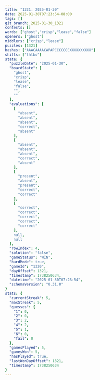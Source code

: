```yaml
---
title: "1321: 2025-01-30"
date: 2025-01-30T07:23:54-08:00
tags: []
git_branch: 2025-01-30_1321
contests: []
words: ["ghost","crisp","lease","false"]
openers: ["ghost"]
middlers: ["crisp","lease"]
puzzles: [1321]
hashes: ["AAACAAAACAPAPCCCCCCCXXXXXXXXXX"]
shifts: ["lhtbo"]
state: {
  "puzzleDate": "2025-01-30",
  "boardState": [
    "ghost",
    "crisp",
    "lease",
    "false",
    "",
    ""
  ],
  "evaluations": [
    [
      "absent",
      "absent",
      "absent",
      "correct",
      "absent"
    ],
    [
      "absent",
      "absent",
      "absent",
      "correct",
      "absent"
    ],
    [
      "present",
      "absent",
      "present",
      "correct",
      "correct"
    ],
    [
      "correct",
      "correct",
      "correct",
      "correct",
      "correct"
    ],
    null,
    null
  ],
  "rowIndex": 4,
  "solution": "false",
  "gameStatus": "WIN",
  "hardMode": true,
  "gameId": "1320",
  "dayOffset": 1321,
  "timestamp": 1738250634,
  "datetime": "2025-01-30T07:23:54",
  "schemaVersion": "0.31.0"
}
stats: {
  "currentStreak": 5,
  "maxStreak": 5,
  "guesses": {
    "1": 0,
    "2": 0,
    "3": 2,
    "4": 2,
    "5": 1,
    "6": 0,
    "fail": 0
  },
  "gamesPlayed": 5,
  "gamesWon": 5,
  "hasPlayed": true,
  "lastWonDayOffset": 1321,
  "timestamp": 1738250634
}
---
```

<!-- more -->
